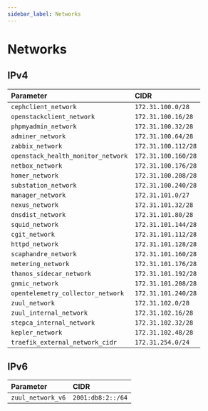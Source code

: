 ```yaml
---
sidebar_label: Networks
---
```


# Networks

## IPv4

| Parameter                          | CIDR                |
|:-----------------------------------|:--------------------|
| `cephclient_network`               | `172.31.100.0/28`   |
| `openstackclient_network`          | `172.31.100.16/28`  |
| `phpmyadmin_network`               | `172.31.100.32/28`  |
| `adminer_network`                  | `172.31.100.64/28`  |
| `zabbix_network`                   | `172.31.100.112/28` |
| `openstack_health_monitor_network` | `172.31.100.160/28` |
| `netbox_network`                   | `172.31.100.176/28` |
| `homer_network`                    | `172.31.100.208/28` |
| `substation_network`               | `172.31.100.240/28` |
| `manager_network`                  | `172.31.101.0/27`   |
| `nexus_network`                    | `172.31.101.32/28`  |
| `dnsdist_network`                  | `172.31.101.80/28`  |
| `squid_network`                    | `172.31.101.144/28` |
| `cgit_network`                     | `172.31.101.112/28` |
| `httpd_network`                    | `172.31.101.128/28` |
| `scaphandre_network`               | `172.31.101.160/28` |
| `metering_network`                 | `172.31.101.176/28` |
| `thanos_sidecar_network`           | `172.31.101.192/28` |
| `gnmic_network`                    | `172.31.101.208/28` |
| `opentelemetry_collector_network`  | `172.31.101.240/28` |
| `zuul_network`                     | `172.31.102.0/28`   |
| `zuul_internal_network`            | `172.31.102.16/28`  |
| `stepca_internal_network`          | `172.31.102.32/28`  |
| `kepler_network`                   | `172.31.102.48/28`  |
| `traefik_external_network_cidr`    | `172.31.254.0/24`   |

## IPv6

| Parameter         | CIDR              |
|:------------------|:------------------|
| `zuul_network_v6` | `2001:db8:2::/64` |
